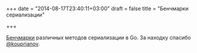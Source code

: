 +++
date = "2014-08-17T23:40:11+03:00"
draft = false
title = "Бенчмарки сериализации"

+++

<p><a href="https://github.com/alecthomas/go_serialization_benchmarks">Бенчмарки</a> различных&nbsp;методов сериализации в Go. За находку спасибо <a href="https://twitter.com/kouprianov">@kouprianov</a>.</p>

